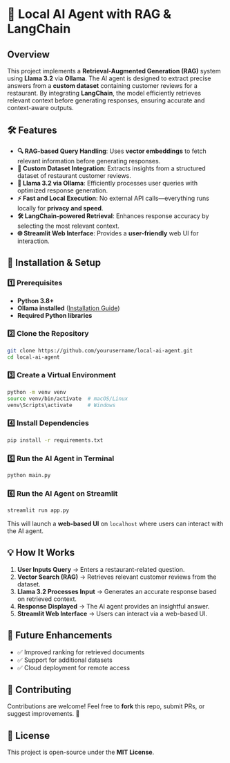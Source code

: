 # 🚀 Local AI Agent with RAG & LangChain

## **Overview**
This project implements a **Retrieval-Augmented Generation (RAG)** system using **Llama 3.2** via **Ollama**. The AI agent is designed to extract precise answers from a **custom dataset** containing customer reviews for a restaurant. By integrating **LangChain**, the model efficiently retrieves relevant context before generating responses, ensuring accurate and context-aware outputs.

## **🛠️ Features**
- **🔍 RAG-based Query Handling**: Uses **vector embeddings** to fetch relevant information before generating responses.
- **📖 Custom Dataset Integration**: Extracts insights from a structured dataset of restaurant customer reviews.
- **🧠 Llama 3.2 via Ollama**: Efficiently processes user queries with optimized response generation.
- **⚡ Fast and Local Execution**: No external API calls—everything runs locally for **privacy and speed**.
- **🛠 LangChain-powered Retrieval**: Enhances response accuracy by selecting the most relevant context.
- **🌐 Streamlit Web Interface**: Provides a **user-friendly** web UI for interaction.

## **🚀 Installation & Setup**
### **1️⃣ Prerequisites**
- **Python 3.8+**
- **Ollama installed** ([Installation Guide](https://ollama.com))
- **Required Python libraries**

### **2️⃣ Clone the Repository**
```bash
git clone https://github.com/yourusername/local-ai-agent.git
cd local-ai-agent
```

### **3️⃣ Create a Virtual Environment**
```bash
python -m venv venv
source venv/bin/activate  # macOS/Linux
venv\Scripts\activate     # Windows
```

### **4️⃣ Install Dependencies**
```bash
pip install -r requirements.txt
```

### **5️⃣ Run the AI Agent in Terminal**
```bash
python main.py
```

### **6️⃣ Run the AI Agent on Streamlit**
```bash
streamlit run app.py
```
This will launch a **web-based UI** on `localhost` where users can interact with the AI agent.

## **💡 How It Works**
1. **User Inputs Query** → Enters a restaurant-related question.
2. **Vector Search (RAG)** → Retrieves relevant customer reviews from the dataset.
3. **Llama 3.2 Processes Input** → Generates an accurate response based on retrieved context.
4. **Response Displayed** → The AI agent provides an insightful answer.
5. **Streamlit Web Interface** → Users can interact via a web-based UI.


## **🎯 Future Enhancements**
- ✅ Improved ranking for retrieved documents
- ✅ Support for additional datasets
- ✅ Cloud deployment for remote access

## **🤝 Contributing**
Contributions are welcome! Feel free to **fork** this repo, submit PRs, or suggest improvements. 🚀

## **📜 License**
This project is open-source under the **MIT License**.
